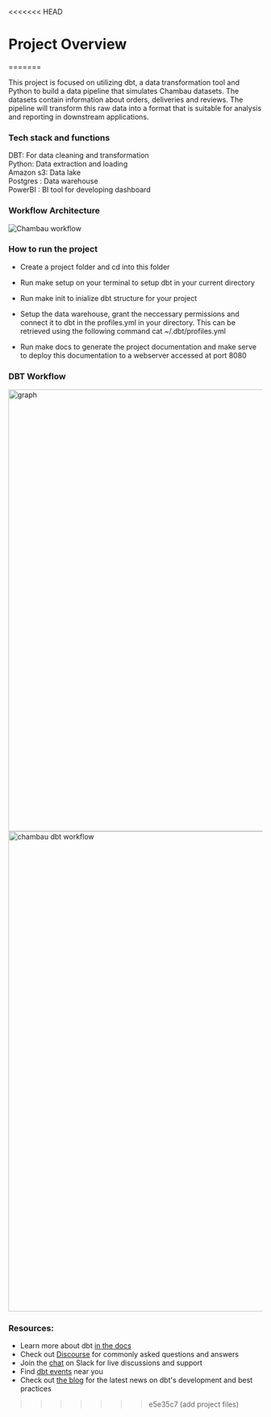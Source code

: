 <<<<<<< HEAD
# Project Overview
=======

This project is focused on utilizing dbt, a data transformation tool and Python to build a data pipeline that simulates Chambau datasets. The datasets contain information about orders, deliveries and reviews. The pipeline will transform this raw data into a format that is suitable for analysis and reporting in downstream applications. 

### Tech stack and functions

DBT: For data cleaning and transformation <br>
Python: Data extraction and loading <br>
Amazon s3: Data lake <br>
Postgres : Data warehouse <br>
PowerBI : BI tool for developing dashboard <br>

### Workflow Architecture


![Chambau workflow](https://user-images.githubusercontent.com/90322381/231427074-8120f8b7-4909-4c77-bd4d-2f70e00c5bc5.png)

### How to run the project
* Create a project folder and cd into this folder

* Run make setup on your terminal to setup dbt in your current directory

* Run make init to inialize dbt structure for your project

* Setup the data warehouse, grant the neccessary permissions and connect it to dbt in the profiles.yml in your directory. This can be retrieved using the following command cat ~/.dbt/profiles.yml

* Run make docs to generate the project documentation and make serve to deploy this documentation to a webserver accessed at port 8080


### DBT Workflow

<img width="874" alt="graph" src="https://user-images.githubusercontent.com/90322381/231490229-87901148-2c65-4ee2-ba2c-947376e72f60.png">

<img width="950" alt="chambau dbt workflow" src="https://user-images.githubusercontent.com/90322381/231496975-22b2a53d-78a5-4dcf-b2db-500ac5bf9f0b.png">


### Resources:
- Learn more about dbt [in the docs](https://docs.getdbt.com/docs/introduction)
- Check out [Discourse](https://discourse.getdbt.com/) for commonly asked questions and answers
- Join the [chat](https://community.getdbt.com/) on Slack for live discussions and support
- Find [dbt events](https://events.getdbt.com) near you
- Check out [the blog](https://blog.getdbt.com/) for the latest news on dbt's development and best practices
>>>>>>> e5e35c7 (add project files)
